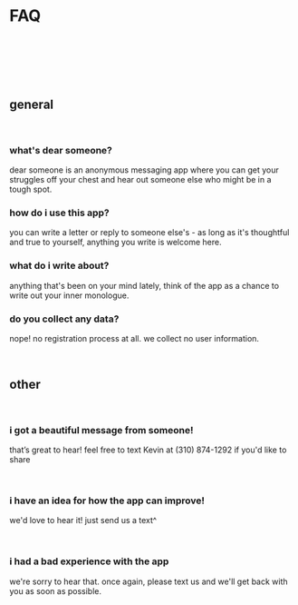 # FAQ

&nbsp;

&nbsp;

&nbsp;


## general

&nbsp;

### what's dear someone?

dear someone is an anonymous messaging app where you can get your struggles off your chest and hear out someone else who might be in a tough spot.

### how do i use this app?

you can write a letter or reply to someone else's - as long as it's thoughtful and true to yourself, anything you write is welcome here.

### what do i write about?

anything that's been on your mind lately, think of the app as a chance to write out your inner monologue.

### do you collect any data?

nope! no registration process at all. we collect no user information.

&nbsp;


## other

&nbsp;


### i got a beautiful message from someone!

that’s great to hear! feel free to text Kevin at (310) 874-1292 if you'd like to share

&nbsp;

### i have an idea for how the app can improve!

we'd love to hear it! just send us a text^

&nbsp;

### i had a bad experience with the app

we're sorry to hear that. once again, please text us and we'll get back with you as soon as possible.

&nbsp;
